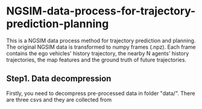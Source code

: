 # NGSIM-data-process-for-trajectory-prediction-planning
This is a NGSIM data process method for trajectory prediction and planning. The original NGSIM data is transformed to numpy frames (.npz). Each frame contains the ego vehicles' history trajectory, the nearby N agents' history trajectories, the map features and the ground truth of future trajectories.

## Step1. Data decompression
Firstly, you need to decompress pre-processed data in folder "data/". There are three csvs and they are collected from
